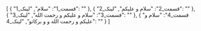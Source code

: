 [
  {
    "قسمت_1": "سلام",
    "لینک_1": ""
  },
  {
    "قسمت_2": "سلام و علیکم",
    "لینک_2": ""
  },
  {
    "قسمت_3": "سلام و علیکم و رحمت الله",
    "لینک_3": ""
  },
  {
    "قسمت_4": "سلام و علیکم و رحمت الله و و برکاتو",
    "لینک_4": ""
  }
]
